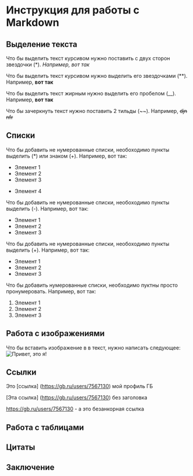 # Инструкция для работы с Markdown

## Выделение текста

Что бы выделить текст курсивом нужно 
поставить с двух сторон звездочки (*).
*Например, вот так*

Что бы выделить текст курсивом нужно 
выделить его звездочками (**).
 Например, 
 **вот так**

 Что бы выделить текст жирным нужно 
выделить его пробелом (__).
Например,
__вот так__

 Что бы зачеркнуть текст нужно 
 поставить 2 тильды (~~).
Например,
~~djn nfr~~



## Списки

Что бы добавить не нумерованные списки,
необоходимо пункты выделить (*) или знаком (+).
Например, вот так:
* Элемент 1
* Элемент 2
* Элемент 3
+ Элемент 4

Что бы добавить не нумерованные списки,
необоходимо пункты выделить (-).
Например, вот так:
- Элемент 1
- Элемент 2
- Элемент 3

Что бы добавить не нумерованные списки,
необоходимо пункты выделить (+).
Например, вот так:
+ Элемент 1
+ Элемент 2
+ Элемент 3


Что бы добавить нумерованные списки,
необходимо пуктны просто пронумеровать.
Например, вот так:
1. Элемент 1
2. Элемент 2
3. Элемент 3 


## Работа с изображениями

Что бы вставить изображение в в текст,
нужно написать следующее:
![Привет, это я!](foto.jpg)

## Ссылки

Это [ссылка] (https://gb.ru/users/7567130) мой профиль ГБ

[Эта ссылка] (https://gb.ru/users/7567130) без заголовка

https://gb.ru/users/7567130 - а это безанкорная ссылка

## Работа с таблицами

## Цитаты

## Заключение
